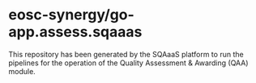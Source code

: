 # eosc-synergy/go-app.assess.sqaaas
This repository has been generated by the SQAaaS platform to run the pipelines
for the operation of the
Quality Assessment & Awarding (QAA)
module.